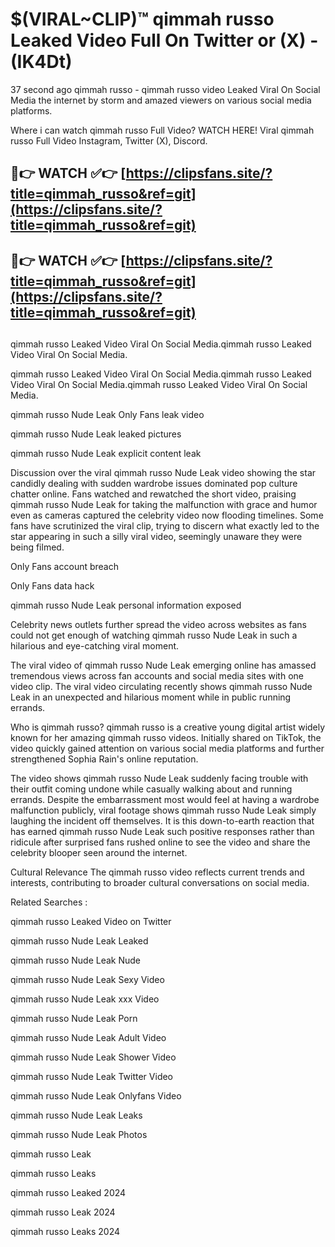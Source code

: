 # $(VIRAL~CLIP)™ qimmah russo Leaked Video Full On Twitter or (X) -(IK4Dt)
37 second ago qimmah russo - qimmah russo video Leaked Viral On Social Media the internet by storm and amazed viewers on various social media platforms.

Where i can watch qimmah russo Full Video? WATCH HERE! Viral qimmah russo Full Video Instagram, Twitter (X), Discord.

## 🔴👉 WATCH ✅👉 [https://clipsfans.site/?title=qimmah_russo&ref=git](https://clipsfans.site/?title=qimmah_russo&ref=git)
## 🔴👉 WATCH ✅👉 [https://clipsfans.site/?title=qimmah_russo&ref=git](https://clipsfans.site/?title=qimmah_russo&ref=git)
##
qimmah russo Leaked Video Viral On Social Media.qimmah russo Leaked Video Viral On Social Media.

qimmah russo Leaked Video Viral On Social Media.qimmah russo Leaked Video Viral On Social Media.qimmah russo Leaked Video Viral On Social Media.

qimmah russo Nude Leak Only Fans leak video

qimmah russo Nude Leak leaked pictures

qimmah russo Nude Leak explicit content leak

Discussion over the viral qimmah russo Nude Leak video showing the star candidly dealing with sudden wardrobe issues dominated pop culture chatter online. Fans watched and rewatched the short video, praising qimmah russo Nude Leak for taking the malfunction with grace and humor even as cameras captured the celebrity video now flooding timelines. Some fans have scrutinized the viral clip, trying to discern what exactly led to the star appearing in such a silly viral video, seemingly unaware they were being filmed.


Only Fans account breach

Only Fans data hack

qimmah russo Nude Leak personal information exposed

Celebrity news outlets further spread the video across websites as fans could not get enough of watching qimmah russo Nude Leak in such a hilarious and eye-catching viral moment.


The viral video of qimmah russo Nude Leak emerging online has amassed tremendous views across fan accounts and social media sites with one video clip. The viral video circulating recently shows qimmah russo Nude Leak in an unexpected and hilarious moment while in public running errands.


Who is qimmah russo? qimmah russo is a creative young digital artist widely known for her amazing qimmah russo videos. Initially shared on TikTok, the video quickly gained attention on various social media platforms and further strengthened Sophia Rain's online reputation.

The video shows qimmah russo Nude Leak suddenly facing trouble with their outfit coming undone while casually walking about and running errands. Despite the embarrassment most would feel at having a wardrobe malfunction publicly, viral footage shows qimmah russo Nude Leak simply laughing the incident off themselves. It is this down-to-earth reaction that has earned qimmah russo Nude Leak such positive responses rather than ridicule after surprised fans rushed online to see the video and share the celebrity blooper seen around the internet.

Cultural Relevance The qimmah russo video reflects current trends and interests, contributing to broader cultural conversations on social media.

Related Searches :

qimmah russo Leaked Video on Twitter

qimmah russo Nude Leak Leaked

qimmah russo Nude Leak Nude

qimmah russo Nude Leak Sexy Video

qimmah russo Nude Leak xxx Video

qimmah russo Nude Leak Porn

qimmah russo Nude Leak Adult Video

qimmah russo Nude Leak Shower Video

qimmah russo Nude Leak Twitter Video

qimmah russo Nude Leak Onlyfans Video

qimmah russo Nude Leak Leaks

qimmah russo Nude Leak Photos

qimmah russo Leak

qimmah russo Leaks

qimmah russo Leaked 2024

qimmah russo Leak 2024

qimmah russo Leaks 2024
